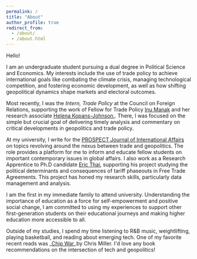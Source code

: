 ```yaml
---
permalink: /
title: "About"
author_profile: true
redirect_from: 
  - /about/
  - /about.html
---
```


Hello!

I am an undergraduate student pursuing a dual degree in Political Science and Economics. My interests include the use of trade policy to achieve international goals like combating the climate crisis, managing technological competition, and fostering economic development, as well as how shifting geopolitical dynamics shape markets and electoral outcomes. 

Most recently, I was the _Intern, Trade Policy_ at the Council on Foreign Relations, supporting the work of Fellow for Trade Policy [Inu Manak](https://www.cfr.org/expert/inu-manak) and her research associate [Helena Kopans-Johnson.](https://www.cfr.org/bio/helena-kopans-johnson). There, I was focused on the simple but crucial goal of delivering timely analysis and commentary on critical developments in geopolitics and trade policy.

At my university, I write for the [PROSPECT Journal of International Affairs ](https://www.prospect-journal.org/) on topics revolving around the nexus between trade and geopolitics. The role provides a platform for me to inform and educate fellow students on important contemporary issues in global affairs. I also work as a Research Apprentice to Ph.D candidate [Eric Thai]((https://ethai98.github.io/)), supporting his project studying the political determinants and consequences of tariff phaseouts in Free Trade Agreements. This project has honed my research skills, particularly data management and analysis.

I am the first in my immediate family to attend university. Understanding the importance of education as a force for self-empowerment and positive social change, I am committed to using my experiences to support other first-generation students on their educational journeys and making higher education more accessible to all.

Outside of my studies, I spend my time listening to R&B music, weightlifting, playing basketball, and reading about emerging tech. One of my favorite recent reads was _[Chip War]([url](https://www.christophermiller.net/books))_by Chris Miller. I'd love any book recommendations on the intersection of tech and geopolitics!
